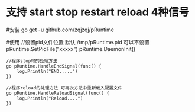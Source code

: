 # 支持 start stop restart reload 4种信号

#安装
    go get -u github.com/zqjzqj/pRuntime

#使用
    //设置pid文件位置 默认 /tmp/pRuntime.pid 可以不设置
    pRuntime.SetPidFile("xxxxx")
    pRuntime.DaemonInit()
    
    //程序stop时的处理方法
    go pRuntime.HandleEndSignal(func() {
		log.Println("END.....")
	})
	
	//程序reload的处理方法 可再次方法中重新载入配置文件
    go pRuntime.HandleReloadSignal(func() {
        log.Println("Reload....")
    })

